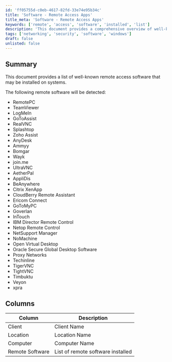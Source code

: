 ```yaml
---
id: 'ff05755d-c0eb-4617-82fd-33e74e95b34c'
title: 'Software - Remote Access Apps'
title_meta: 'Software - Remote Access Apps'
keywords: ['remote', 'access', 'software', 'installed', 'list']
description: 'This document provides a comprehensive overview of well-known remote access software installed on systems. It includes detection capabilities for various popular remote access tools, along with a detailed column description of the data collected.'
tags: ['networking', 'security', 'software', 'windows']
draft: false
unlisted: false
---
```


## Summary

This document provides a list of well-known remote access software that may be installed on systems.

The following remote software will be detected:

- RemotePC
- TeamViewer
- LogMeIn
- GoToAssist
- RealVNC
- Splashtop
- Zoho Assist
- AnyDesk
- Ammyy
- Bomgar
- Wayk
- join.me
- UltraVNC
- AetherPal
- AppliDis
- BeAnywhere
- Citrix XenApp
- CloudBerry Remote Assistant
- Ericom Connect
- GoToMyPC
- Goverlan
- InTouch
- IBM Director Remote Control
- Netop Remote Control
- NetSupport Manager
- NoMachine
- Open Virtual Desktop
- Oracle Secure Global Desktop Software
- Proxy Networks
- Techinline
- TigerVNC
- TightVNC
- Timbuktu
- Veyon
- xpra

## Columns

| Column             | Description                             |
|--------------------|-----------------------------------------|
| Client             | Client Name                             |
| Location           | Location Name                           |
| Computer           | Computer Name                           |
| Remote Software    | List of remote software installed       |




